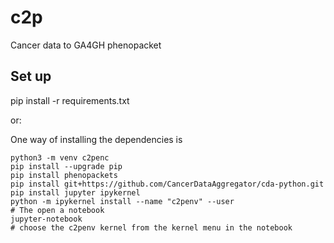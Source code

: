 # c2p
Cancer data to GA4GH phenopacket




## Set up

pip install -r requirements.txt

or:

One way of installing the dependencies is
```
python3 -m venv c2penc
pip install --upgrade pip
pip install phenopackets
pip install git+https://github.com/CancerDataAggregator/cda-python.git
pip install jupyter ipykernel
python -m ipykernel install --name "c2penv" --user
# The open a notebook
jupyter-notebook
# choose the c2penv kernel from the kernel menu in the notebook
```
